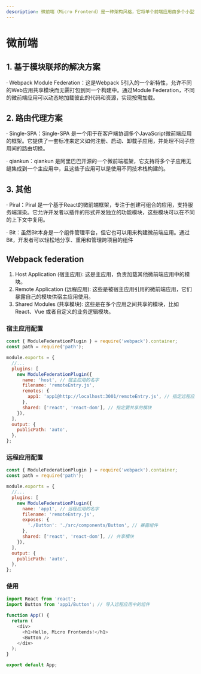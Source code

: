 ```yaml
---
description: 微前端（Micro Frontend）是一种架构风格，它将单个前端应用由多个小型前端应用组合而成。每个小型应用可以独立开发、部署
---
```


# 微前端

## 1. 基于模块联邦的解决方案

· Webpack Module Federation：这是Webpack 5引入的一个新特性，允许不同的Web应用共享模块而无需打包到同一个构建中。通过Module Federation，不同的微前端应用可以动态地加载彼此的代码和资源，实现按需加载。

## 2. 路由代理方案

· Single-SPA：Single-SPA 是一个用于在客户端协调多个JavaScript微前端应用的框架。它提供了一套标准来定义如何注册、启动、卸载子应用，并处理不同子应用间的路由切换。

· qiankun：qiankun 是阿里巴巴开源的一个微前端框架，它支持将多个子应用无缝集成到一个主应用中，且这些子应用可以是使用不同技术栈构建的。

## 3. 其他

· Piral：Piral 是一个基于React的微前端框架，专注于创建可组合的应用，支持服务端渲染。它允许开发者以插件的形式开发独立的功能模块，这些模块可以在不同的上下文中复用。

· Bit：虽然Bit本身是一个组件管理平台，但它也可以用来构建微前端应用。通过Bit，开发者可以轻松地分享、重用和管理跨项目的组件

&#x20;

## Webpack federation

1. Host Application (宿主应用): 这是主应用，负责加载其他微前端应用中的模块。
2. Remote Application (远程应用): 这些是被宿主应用引用的微前端应用，它们暴露自己的模块供宿主应用使用。
3. Shared Modules (共享模块): 这些是在多个应用之间共享的模块，比如 React、Vue 或者自定义的业务逻辑模块。



### **宿主应用配置**

```javascript
const { ModuleFederationPlugin } = require('webpack').container;
const path = require('path');

module.exports = {
  //...
  plugins: [
    new ModuleFederationPlugin({
      name: 'host', // 宿主应用的名字
      filename: 'remoteEntry.js',
      remotes: {
        app1: 'app1@http://localhost:3001/remoteEntry.js', // 指定远程应用及其URL
      },
      shared: ['react', 'react-dom'], // 指定要共享的模块
    }),
  ],
  output: {
    publicPath: 'auto',
  },
};

```

### 远程应用**配置**

```javascript
const { ModuleFederationPlugin } = require('webpack').container;
const path = require('path');

module.exports = {
  //...
  plugins: [
    new ModuleFederationPlugin({
      name: 'app1', // 远程应用的名字
      filename: 'remoteEntry.js',
      exposes: {
        './Button': './src/components/Button', // 暴露组件
      },
      shared: ['react', 'react-dom'], // 共享模块
    }),
  ],
  output: {
    publicPath: 'auto',
  },
};

```

### 使用

```javascript
import React from 'react';
import Button from 'app1/Button'; // 导入远程应用中的组件

function App() {
  return (
    <div>
      <h1>Hello, Micro Frontends!</h1>
      <Button />
    </div>
  );
}

export default App;

```
